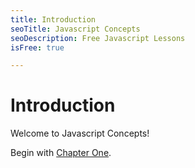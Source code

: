 ```yaml
---
title: Introduction
seoTitle: Javascript Concepts
seoDescription: Free Javascript Lessons
isFree: true

---
```


# Introduction

Welcome to Javascript Concepts!

Begin with [Chapter One](https://michaelstromer.nyc/books/javascript-concepts/prototypal-inheritance).